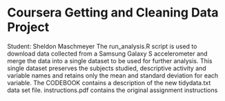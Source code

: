 # Coursera Getting and Cleaning Data Project
Student: Sheldon Maschmeyer
The run_analysis.R script is used to download data collected from a Samsung Galaxy S accelerometer and merge the data into a single dataset to be used for further analysis. 
This single dataset preserves the subjects studied, descriptive activity and variable names and retains only the mean and standard deviation for each variable. 
The CODEBOOK contains a description of the new tidydata.txt data set file. 
instructions.pdf contains the original assignment instructions
